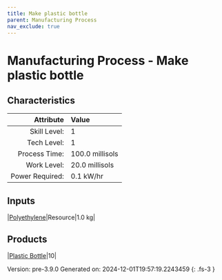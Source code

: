 ```yaml
---
title: Make plastic bottle
parent: Manufacturing Process
nav_exclude: true
---
```

# Manufacturing Process - Make plastic bottle


## Characteristics

| Attribute      | Value |
|--------:|:------|
|Skill Level:|1|
|Tech Level:|1|
|Process Time:|100.0 millisols|
|Work Level:|20.0 millisols|
|Power Required:|0.1 kW/hr|

## Inputs

|[Polyethylene](../resource/polyethylene.html)|Resource|1.0 kg|

## Products

|[Plastic Bottle](../part/plastic-bottle.html)|10|


Version: pre-3.9.0 Generated on: 2024-12-01T19:57:19.2243459
{: .fs-3 }

